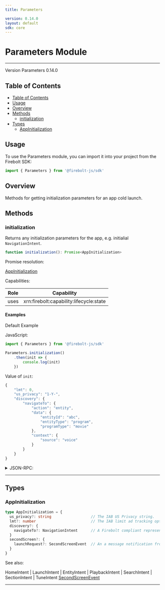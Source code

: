 ```yaml
---
title: Parameters

version: 0.14.0
layout: default
sdk: core
---
```


# Parameters Module
---
Version Parameters 0.14.0

## Table of Contents
   - [Table of Contents](#table-of-contents)
   - [Usage](#usage)
   - [Overview](#overview)
   - [Methods](#methods)
     - [initialization](#initialization)
   - [Types](#types)
     - [AppInitialization](#appinitialization)



## Usage
To use the Parameters module, you can import it into your project from the Firebolt SDK:

```javascript
import { Parameters } from '@firebolt-js/sdk'
```


## Overview
 Methods for getting initialization parameters for an app cold launch.

## Methods

### initialization

Returns any initialization parameters for the app, e.g. initialial `NavigationIntent`.

```typescript
function initialization(): Promise<AppInitialization>
```



Promise resolution:

[AppInitialization](#appinitialization)

Capabilities:

| Role                  | Capability                 |
| --------------------- | -------------------------- |
| uses | xrn:firebolt:capability:lifecycle:state |


#### Examples


Default Example

JavaScript:

```javascript
import { Parameters } from '@firebolt-js/sdk'

Parameters.initialization()
    .then(init => {
        console.log(init)
    })
```

Value of `init`:

```javascript
{
	"lmt": 0,
	"us_privacy": "1-Y-",
	"discovery": {
		"navigateTo": {
			"action": "entity",
			"data": {
				"entityId": "abc",
				"entityType": "program",
				"programType": "movie"
			},
			"context": {
				"source": "voice"
			}
		}
	}
}
```
<details markdown="1" >
<summary>JSON-RPC:</summary>
Request:

```json
{
	"jsonrpc": "2.0",
	"id": 1,
	"method": "Parameters.initialization",
	"params": {}
}
```

Response:

```json
{
	"jsonrpc": "2.0",
	"id": 1,
	"result": {
		"lmt": 0,
		"us_privacy": "1-Y-",
		"discovery": {
			"navigateTo": {
				"action": "entity",
				"data": {
					"entityId": "abc",
					"entityType": "program",
					"programType": "movie"
				},
				"context": {
					"source": "voice"
				}
			}
		}
	}
}
```
</details>


---



## Types

### AppInitialization



```typescript
type AppInitialization = {
  us_privacy?: string                  // The IAB US Privacy string.
  lmt?: number                         // The IAB limit ad tracking opt out value.
  discovery?: {
    navigateTo?: NavigationIntent      // A Firebolt compliant representation of a user intention to navigate to a specific place in an app.
  }
  secondScreen?: {
    launchRequest?: SecondScreenEvent  // An a message notification from a second screen device
  }
}
```

See also: 

HomeIntent | LaunchIntent | EntityIntent | PlaybackIntent | SearchIntent | SectionIntent | TuneIntent
[SecondScreenEvent](../SecondScreen/schemas/#SecondScreenEvent)

---
